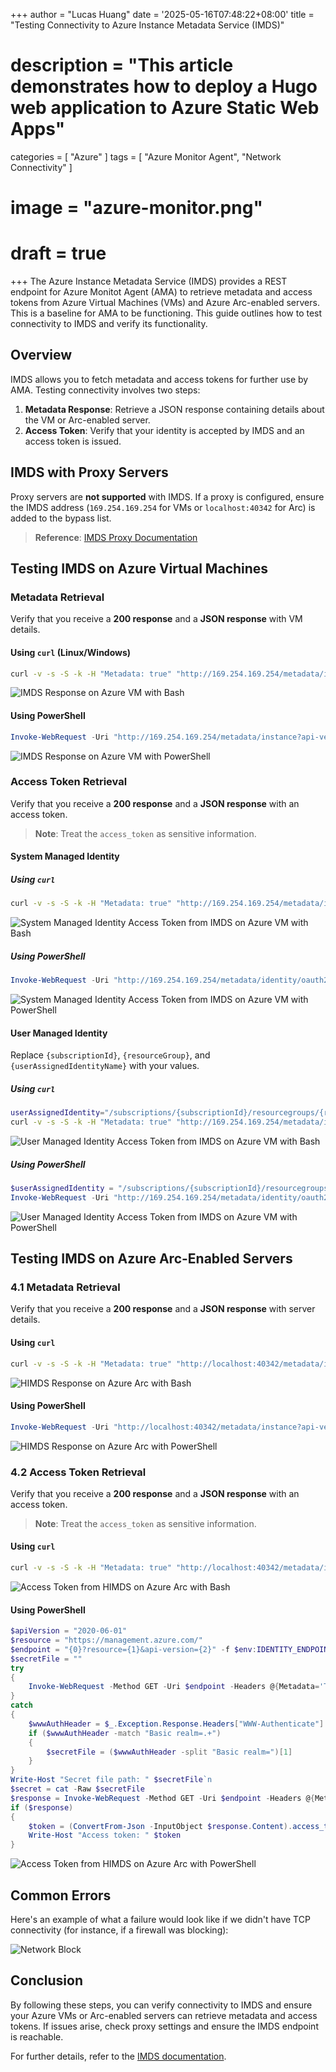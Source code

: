 +++
author = "Lucas Huang"
date = '2025-05-16T07:48:22+08:00'
title = "Testing Connectivity to Azure Instance Metadata Service (IMDS)"
# description = "This article demonstrates how to deploy a Hugo web application to Azure Static Web Apps"
categories = [
    "Azure"
]
tags = [
    "Azure Monitor Agent",
    "Network Connectivity"
]
# image = "azure-monitor.png"
# draft = true
+++
The Azure Instance Metadata Service (IMDS) provides a REST endpoint for Azure Monitot Agent (AMA) to retrieve metadata and access tokens from Azure Virtual Machines (VMs) and Azure Arc-enabled servers. This is a baseline for AMA to be functioning. This guide outlines how to test connectivity to IMDS and verify its functionality.



## **Overview**
IMDS allows you to fetch metadata and access tokens for further use by AMA. Testing connectivity involves two steps:
1. **Metadata Response**: Retrieve a JSON response containing details about the VM or Arc-enabled server.
2. **Access Token**: Verify that your identity is accepted by IMDS and an access token is issued.


## **IMDS with Proxy Servers**
Proxy servers are **not supported** with IMDS. If a proxy is configured, ensure the IMDS address (`169.254.169.254` for VMs or `localhost:40342` for Arc) is added to the bypass list.

> **Reference**: [IMDS Proxy Documentation](https://learn.microsoft.com/azure/virtual-machines/instance-metadata-service?tabs=linux#proxies)


## **Testing IMDS on Azure Virtual Machines**

### **Metadata Retrieval**
Verify that you receive a **200 response** and a **JSON response** with VM details.

#### **Using `curl` (Linux/Windows)**
```bash
curl -v -s -S -k -H "Metadata: true" "http://169.254.169.254/metadata/instance?api-version=2019-11-01&format=json"
```
![IMDS Response on Azure VM with Bash](IMDS-Response-on-Azure-VM-with-Bash.png)


#### **Using PowerShell**
```powershell
Invoke-WebRequest -Uri "http://169.254.169.254/metadata/instance?api-version=2019-11-01&format=json" -Headers @{"Metadata"="true"} -Debug
```
![IMDS Response on Azure VM with PowerShell](IMDS-Response-on-Azure-VM-with-PowerShell.png)

### **Access Token Retrieval**
Verify that you receive a **200 response** and a **JSON response** with an access token.

> **Note**: Treat the `access_token` as sensitive information.

#### **System Managed Identity**
##### **Using `curl`**
```bash
curl -v -s -S -k -H "Metadata: true" "http://169.254.169.254/metadata/identity/oauth2/token?api-version=2018-02-01&resource=https%3A%2F%2Fmanagement.azure.com%2F"
```
![System Managed Identity Access Token from IMDS on Azure VM with Bash](System-Managed-Identity-Access-Token-from-IMDS-on-Azure-VM-with-Bash.png)

##### **Using PowerShell**
```powershell
Invoke-WebRequest -Uri "http://169.254.169.254/metadata/identity/oauth2/token?api-version=2018-02-01&resource=https%3A%2F%2Fmanagement.azure.com%2F" -Headers @{"Metadata"="true"} -Debug
```
![System Managed Identity Access Token from IMDS on Azure VM with PowerShell](System-Managed-Identity-Access-Token-from-IMDS-on-Azure-VM-with-PowerShell.png)


#### **User Managed Identity**
Replace `{subscriptionId}`, `{resourceGroup}`, and `{userAssignedIdentityName}` with your values.

##### **Using `curl`**
```bash
userAssignedIdentity="/subscriptions/{subscriptionId}/resourcegroups/{resourceGroup}/providers/microsoft.managedidentity/userassignedidentities/{userAssignedIdentityName}"
curl -v -s -S -k -H "Metadata: true" "http://169.254.169.254/metadata/identity/oauth2/token?api-version=2018-02-01&resource=https%3A%2F%2Fmanagement.azure.com%2F&msi_res_id=$userAssignedIdentity"
```
![User Managed Identity Access Token from IMDS on Azure VM with Bash](User-Assigned-Identity-Access-Token-from-IMDS-on-Azure-VM-with-Bash.png)

##### **Using PowerShell**
```powershell
$userAssignedIdentity = "/subscriptions/{subscriptionId}/resourcegroups/{resourceGroup}/providers/microsoft.managedidentity/userassignedidentities/{userAssignedIdentityName}"
Invoke-WebRequest -Uri "http://169.254.169.254/metadata/identity/oauth2/token?api-version=2018-02-01&resource=https%3A%2F%2Fmanagement.azure.com%2F&msi_res_id=$userAssignedIdentity" -Headers @{"Metadata"="true"} -Debug
```
![User Managed Identity Access Token from IMDS on Azure VM with PowerShell](User-Assigned-Identity-Access-Token-from-IMDS-on-Azure-VM-with-PowerShell.png)


## **Testing IMDS on Azure Arc-Enabled Servers**

### **4.1 Metadata Retrieval**
Verify that you receive a **200 response** and a **JSON response** with server details.

#### **Using `curl`**
```bash
curl -v -s -S -k -H "Metadata: true" "http://localhost:40342/metadata/instance?api-version=2019-11-01&format=json"
```
![HIMDS Response on Azure Arc with Bash](HIMDS-Response-on-Azure-Arc-with-Bash.png)


#### **Using PowerShell**
```powershell
Invoke-WebRequest -Uri "http://localhost:40342/metadata/instance?api-version=2019-11-01&format=json" -Headers @{"Metadata"="true"} -Debug
```
![HIMDS Response on Azure Arc with PowerShell](HIMDS-Response-on-Azure-Arc-with-PowerShell.png)


### **4.2 Access Token Retrieval**
Verify that you receive a **200 response** and a **JSON response** with an access token.

> **Note**: Treat the `access_token` as sensitive information.

#### **Using `curl`**
```bash
curl -v -s -S -k -H "Metadata: true" "http://localhost:40342/metadata/identity/oauth2/token?api-version=2019-11-01&resource=https%3A%2F%2Fmanagement.azure.com"
```
![Access Token from HIMDS on Azure Arc with Bash](Access-Token-from-HIMDS-on-Azure-Arc-with-Bash.png)

#### **Using PowerShell**
```powershell
$apiVersion = "2020-06-01"
$resource = "https://management.azure.com/"
$endpoint = "{0}?resource={1}&api-version={2}" -f $env:IDENTITY_ENDPOINT,$resource,$apiVersion
$secretFile = ""
try
{
    Invoke-WebRequest -Method GET -Uri $endpoint -Headers @{Metadata='True'} -UseBasicParsing
}
catch
{
    $wwwAuthHeader = $_.Exception.Response.Headers["WWW-Authenticate"]
    if ($wwwAuthHeader -match "Basic realm=.+")
    {
        $secretFile = ($wwwAuthHeader -split "Basic realm=")[1]
    }
}
Write-Host "Secret file path: " $secretFile`n
$secret = cat -Raw $secretFile
$response = Invoke-WebRequest -Method GET -Uri $endpoint -Headers @{Metadata='True'; Authorization="Basic $secret"} -UseBasicParsing
if ($response)
{
    $token = (ConvertFrom-Json -InputObject $response.Content).access_token
    Write-Host "Access token: " $token
}

```
![Access Token from HIMDS on Azure Arc with PowerShell](Access-Token-from-HIMDS-on-Azure-Arc-with-PowerShell.png)

## **Common Errors**
Here's an example of what a failure would look like if we didn't have TCP connectivity (for instance, if a firewall was blocking):

![Network Block](netowrk-block.png)


## **Conclusion**
By following these steps, you can verify connectivity to IMDS and ensure your Azure VMs or Arc-enabled servers can retrieve metadata and access tokens. If issues arise, check proxy settings and ensure the IMDS endpoint is reachable.

For further details, refer to the [IMDS documentation](https://learn.microsoft.com/azure/virtual-machines/instance-metadata-service?tabs=linux).